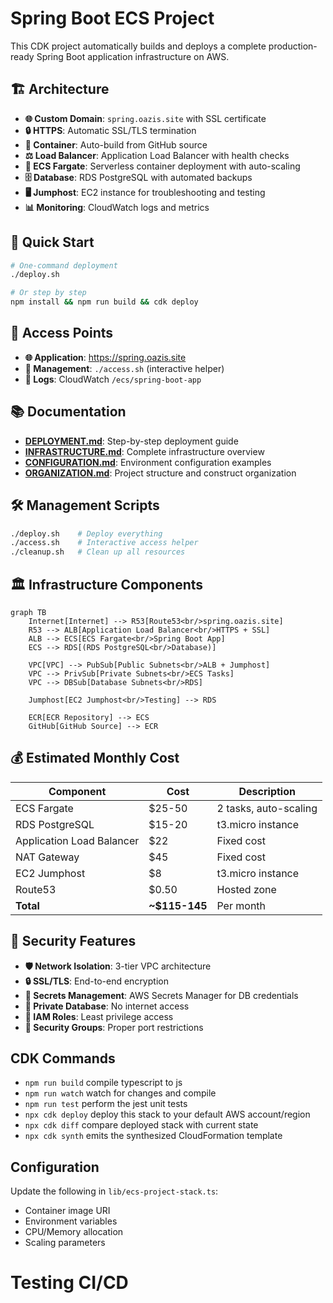 # Spring Boot ECS Project

This CDK project automatically builds and deploys a complete production-ready Spring Boot application infrastructure on AWS.

## 🏗️ **Architecture**

- **🌐 Custom Domain**: `spring.oazis.site` with SSL certificate
- **🔒 HTTPS**: Automatic SSL/TLS termination
- **🐳 Container**: Auto-build from GitHub source
- **⚖️ Load Balancer**: Application Load Balancer with health checks
- **🚀 ECS Fargate**: Serverless container deployment with auto-scaling
- **🗄️ Database**: RDS PostgreSQL with automated backups
- **🖥️ Jumphost**: EC2 instance for troubleshooting and testing
- **📊 Monitoring**: CloudWatch logs and metrics

## 🚀 **Quick Start**

```bash
# One-command deployment
./deploy.sh

# Or step by step
npm install && npm run build && cdk deploy
```

## 🔗 **Access Points**

- **🌐 Application**: https://spring.oazis.site
- **🔧 Management**: `./access.sh` (interactive helper)
- **📝 Logs**: CloudWatch `/ecs/spring-boot-app`

## 📚 **Documentation**

- **[DEPLOYMENT.md](./DEPLOYMENT.md)**: Step-by-step deployment guide
- **[INFRASTRUCTURE.md](./INFRASTRUCTURE.md)**: Complete infrastructure overview
- **[CONFIGURATION.md](./CONFIGURATION.md)**: Environment configuration examples
- **[ORGANIZATION.md](./ORGANIZATION.md)**: Project structure and construct organization

## 🛠️ **Management Scripts**

```bash
./deploy.sh    # Deploy everything
./access.sh    # Interactive access helper
./cleanup.sh   # Clean up all resources
```

## 🏛️ **Infrastructure Components**

```mermaid
graph TB
    Internet[Internet] --> R53[Route53<br/>spring.oazis.site]
    R53 --> ALB[Application Load Balancer<br/>HTTPS + SSL]
    ALB --> ECS[ECS Fargate<br/>Spring Boot App]
    ECS --> RDS[(RDS PostgreSQL<br/>Database)]
    
    VPC[VPC] --> PubSub[Public Subnets<br/>ALB + Jumphost]
    VPC --> PrivSub[Private Subnets<br/>ECS Tasks]
    VPC --> DBSub[Database Subnets<br/>RDS]
    
    Jumphost[EC2 Jumphost<br/>Testing] --> RDS
    
    ECR[ECR Repository] --> ECS
    GitHub[GitHub Source] --> ECR
```

## 💰 **Estimated Monthly Cost**

| Component | Cost | Description |
|-----------|------|-------------|
| ECS Fargate | $25-50 | 2 tasks, auto-scaling |
| RDS PostgreSQL | $15-20 | t3.micro instance |
| Application Load Balancer | $22 | Fixed cost |
| NAT Gateway | $45 | Fixed cost |
| EC2 Jumphost | $8 | t3.micro instance |
| Route53 | $0.50 | Hosted zone |
| **Total** | **~$115-145** | Per month |

## 🔐 **Security Features**

- **🛡️ Network Isolation**: 3-tier VPC architecture
- **🔒 SSL/TLS**: End-to-end encryption
- **🔑 Secrets Management**: AWS Secrets Manager for DB credentials
- **🚫 Private Database**: No internet access
- **👤 IAM Roles**: Least privilege access
- **🔐 Security Groups**: Proper port restrictions

## CDK Commands

* `npm run build`   compile typescript to js
* `npm run watch`   watch for changes and compile
* `npm run test`    perform the jest unit tests
* `npx cdk deploy`  deploy this stack to your default AWS account/region
* `npx cdk diff`    compare deployed stack with current state
* `npx cdk synth`   emits the synthesized CloudFormation template

## Configuration

Update the following in `lib/ecs-project-stack.ts`:
- Container image URI
- Environment variables
- CPU/Memory allocation
- Scaling parameters
# Testing CI/CD
